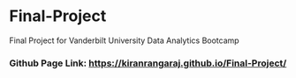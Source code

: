 # Final-Project
Final Project for Vanderbilt University Data Analytics Bootcamp
### Github Page Link: https://kiranrangaraj.github.io/Final-Project/
